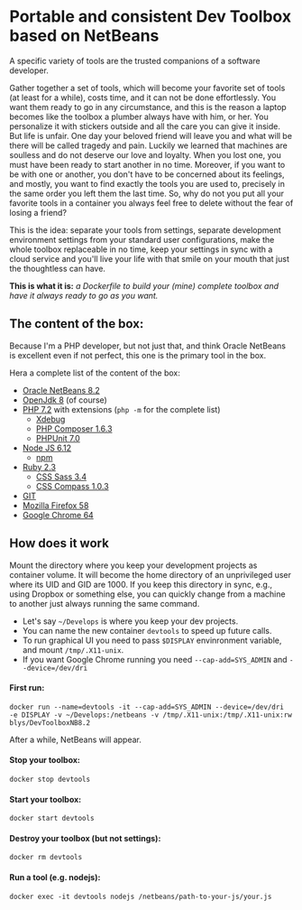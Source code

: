 # Portable and consistent Dev Toolbox based on NetBeans
A specific variety of tools are the trusted companions of a software developer.

Gather together a set of tools, which will become your favorite set of tools (at least for a while), costs time, and it can not be done effortlessly.
You want them ready to go in any circumstance, and this is the reason a laptop becomes like the toolbox a plumber always have with him, or her. You personalize it with stickers outside and all the care you can give it inside.
But life is unfair. One day your beloved friend will leave you and what will be there will be called tragedy and pain.
Luckily we learned that machines are soulless and do not deserve our love and loyalty. When you lost one, you must have been ready to start another in no time.
Moreover, if you want to be with one or another, you don't have to be concerned about its feelings, and mostly, you want to find exactly the tools you are used to, precisely in the same order you left them the last time.
So, why do not you put all your favorite tools in a container you always feel free to delete without the fear of losing a friend?

This is the idea: separate your tools from settings, separate development environment settings from your standard user configurations, make the whole toolbox replaceable in no time, keep your settings in sync with a cloud service and you'll live your life with that smile on your mouth that just the thoughtless can have.

**This is what it is:** *a Dockerfile to build your (mine) complete toolbox and have it always ready to go as you want.*

## The content of the box:
Because I'm a PHP developer, but not just that, and think Oracle NetBeans is excellent even if not perfect, this one is the primary tool in the box.

Hera a complete list of the content of the box:

 - [Oracle NetBeans 8.2](https://netbeans.org/downloads/) 
 - [OpenJdk 8](http://openjdk.java.net/)  (of course)
 - [PHP 7.2](http://php.net/ChangeLog-7.php) with extensions (`php -m` for the complete list)
	 - [Xdebug](https://xdebug.org/)
	 - [PHP Composer 1.6.3](https://getcomposer.org/)
	 - [PHPUnit 7.0](https://phpunit.de/)
- [Node JS 6.12](https://nodejs.org/en/)
	- [npm](https://www.npmjs.com/)
- [Ruby 2.3](https://www.ruby-lang.org/)
	- [CSS Sass 3.4](https://sass-lang.com/)
	- [CSS Compass 1.0.3](compass-style.org)
- [GIT](https://git-scm.com/)
- [Mozilla Firefox 58](https://www.mozilla.org/en-US/firefox/)
- [Google Chrome 64](https://www.google.com/chrome/)

## How does it work
Mount the directory where you keep your development projects as container volume. It will become the home directory of an unprivileged user where its UID and GID are 1000.
If you keep this directory in sync, e.g., using Dropbox or something else, you can quickly change from a machine to another just always running the same command.

 - Let's say `~/Develops` is where you keep your dev projects.
 - You can name the new container `devtools` to speed up future calls.
 - To run graphical UI you need to pass `$DISPLAY` envinronment variable, and mount `/tmp/.X11-unix`.
 - If you want Google Chrome running you need `--cap-add=SYS_ADMIN` and `--device=/dev/dri`

#### First run:

    docker run --name=devtools -it --cap-add=SYS_ADMIN --device=/dev/dri  -e DISPLAY -v ~/Develops:/netbeans -v /tmp/.X11-unix:/tmp/.X11-unix:rw blys/DevToolboxNB8.2

After a while, NetBeans will appear.
#### Stop your toolbox:
    docker stop devtools
#### Start your toolbox:
    docker start devtools
#### Destroy your toolbox (but not settings):
    docker rm devtools
#### Run a tool (e.g. nodejs): 
    docker exec -it devtools nodejs /netbeans/path-to-your-js/your.js
